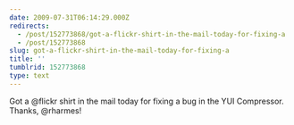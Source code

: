 ```yaml
---
date: 2009-07-31T06:14:29.000Z
redirects:
  - /post/152773868/got-a-flickr-shirt-in-the-mail-today-for-fixing-a
  - /post/152773868
slug: got-a-flickr-shirt-in-the-mail-today-for-fixing-a
title: ''
tumblrid: 152773868
type: text
---
```

<p>Got a @flickr shirt in the mail today for fixing a bug in the YUI Compressor. Thanks, @rharmes!</p>
